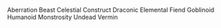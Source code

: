 Aberration
Beast
Celestial
Construct
Draconic
Elemental
Fiend
Goblinoid
Humanoid
Monstrosity
Undead
Vermin
